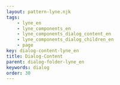 ```yaml
---
layout: pattern-lyne.njk
tags: 
    - lyne_en
    - lyne_components_en
    - lyne_components_dialog_content_en
    - lyne_components_dialog_children_en
    - page
key: dialog-content-lyne_en
title: Dialog-Content
parent: dialog-folder-lyne_en
keywords: dialog
order: 30
---
```

